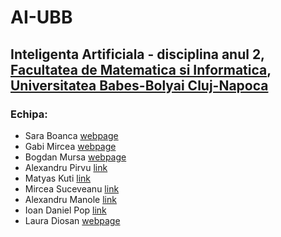 # AI-UBB


## Inteligenta Artificiala - disciplina anul 2, [Facultatea de Matematica si Informatica](www.cs.ubbcluj.ro), [Universitatea Babes-Bolyai Cluj-Napoca](www.ubbcluj.ro)

### Echipa:

- Sara Boanca [webpage]()
- Gabi Mircea [webpage]()
- Bogdan Mursa [webpage](https://sites.google.com/view/mursa-bogdan/)
- Alexandru Pirvu [link](https://www.linkedin.com/in/alexandru-pirvu-7a8b4191/)
- Matyas Kuti [link](https://www.linkedin.com/in/kkmatyas/)
- Mircea Suceveanu [link]()
- Alexandru Manole [link]()
- Ioan Daniel Pop [link]()
- Laura Diosan [webpage](https://www.cs.ubbcluj.ro/~lauras)

